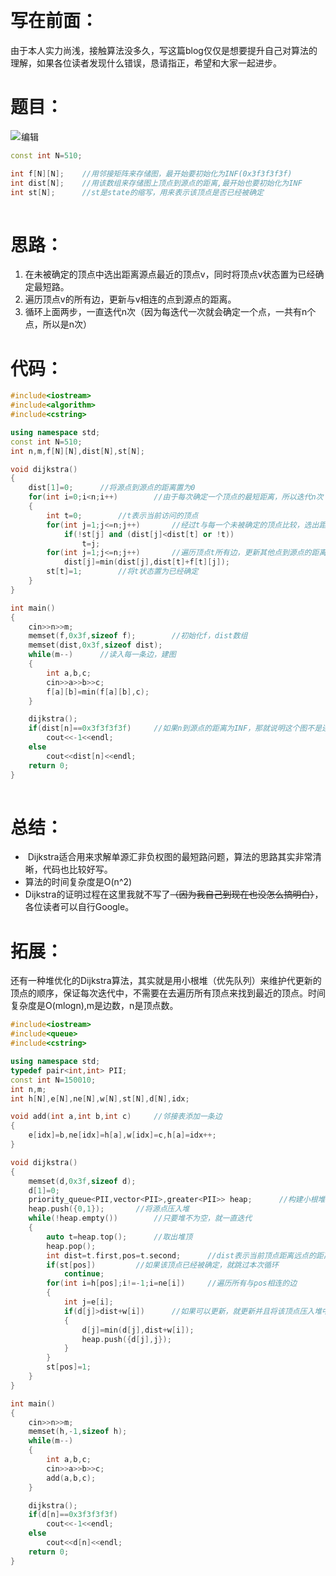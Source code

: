 ​

# 写在前面：

由于本人实力尚浅，接触算法没多久，写这篇blog仅仅是想要提升自己对算法的理解，如果各位读者发现什么错误，恳请指正，希望和大家一起进步。

# 题目：

![](https://img-blog.csdnimg.cn/direct/5eddcd61731c4018adf8d4f67af943c0.png)![](data:image/gif;base64,R0lGODlhAQABAPABAP///wAAACH5BAEKAAAALAAAAAABAAEAAAICRAEAOw== "点击并拖拽以移动")​编辑

```cpp
const int N=510;    

int f[N][N];    //用邻接矩阵来存储图，最开始要初始化为INF(0x3f3f3f3f)
int dist[N];    //用该数组来存储图上顶点到源点的距离,最开始也要初始化为INF
int st[N];      //st是state的缩写，用来表示该顶点是否已经被确定
```

![](data:image/gif;base64,R0lGODlhAQABAPABAP///wAAACH5BAEKAAAALAAAAAABAAEAAAICRAEAOw== "点击并拖拽以移动")

# 思路：

1. 在未被确定的顶点中选出距离源点最近的顶点v，同时将顶点v状态置为已经确定最短路。
2. 遍历顶点v的所有边，更新与v相连的点到源点的距离。
3. 循环上面两步，一直迭代n次（因为每迭代一次就会确定一个点，一共有n个点，所以是n次）

# 代码：

```cpp
#include<iostream>
#include<algorithm>
#include<cstring>

using namespace std;
const int N=510;
int n,m,f[N][N],dist[N],st[N];

void dijkstra()
{
    dist[1]=0;      //将源点到源点的距离置为0
    for(int i=0;i<n;i++)        //由于每次确定一个顶点的最短距离，所以迭代n次
    {
        int t=0;        //t表示当前访问的顶点
        for(int j=1;j<=n;j++)       //经过t与每一个未被确定的顶点比较，选出距离源点最近的顶点
            if(!st[j] and (dist[j]<dist[t] or !t))
                t=j;
        for(int j=1;j<=n;j++)       //遍历顶点t所有边，更新其他点到源点的距离
            dist[j]=min(dist[j],dist[t]+f[t][j]);
        st[t]=1;        //将t状态置为已经确定
    }
}

int main()
{
    cin>>n>>m;
    memset(f,0x3f,sizeof f);        //初始化f，dist数组
    memset(dist,0x3f,sizeof dist);
    while(m--)      //读入每一条边，建图
    {
        int a,b,c;
        cin>>a>>b>>c;
        f[a][b]=min(f[a][b],c);
    }

    dijkstra();
    if(dist[n]==0x3f3f3f3f)     //如果n到源点的距离为INF，那就说明这个图不是连通图
        cout<<-1<<endl;
    else
        cout<<dist[n]<<endl;
    return 0;
}
```

![](data:image/gif;base64,R0lGODlhAQABAPABAP///wAAACH5BAEKAAAALAAAAAABAAEAAAICRAEAOw== "点击并拖拽以移动")

# 总结：

-  Dijkstra适合用来求解单源汇非负权图的最短路问题，算法的思路其实非常清晰，代码也比较好写。
- 算法的时间复杂度是O(n^2)
- Dijkstra的证明过程在这里我就不写了~~（因为我自己到现在也没怎么搞明白）~~，各位读者可以自行Google。 

# 拓展：

还有一种堆优化的Dijkstra算法，其实就是用小根堆（优先队列）来维护代更新的顶点的顺序，保证每次迭代中，不需要在去遍历所有顶点来找到最近的顶点。时间复杂度是O(mlogn),m是边数，n是顶点数。

```cpp
#include<iostream>
#include<queue>
#include<cstring>

using namespace std;
typedef pair<int,int> PII;
const int N=150010;
int n,m;
int h[N],e[N],ne[N],w[N],st[N],d[N],idx;

void add(int a,int b,int c)     //邻接表添加一条边
{
    e[idx]=b,ne[idx]=h[a],w[idx]=c,h[a]=idx++;
}

void dijkstra()
{
    memset(d,0x3f,sizeof d);
    d[1]=0;
    priority_queue<PII,vector<PII>,greater<PII>> heap;      //构建小根堆
    heap.push({0,1});       //将源点压入堆
    while(!heap.empty())        //只要堆不为空，就一直迭代
    {
        auto t=heap.top();      //取出堆顶
        heap.pop();
        int dist=t.first,pos=t.second;      //dist表示当前顶点距离远点的距离，pos表示当前顶点的编号
        if(st[pos])         //如果该顶点已经被确定，就跳过本次循环
            continue;
        for(int i=h[pos];i!=-1;i=ne[i])     //遍历所有与pos相连的边
        {
            int j=e[i];
            if(d[j]>dist+w[i])      //如果可以更新，就更新并且将该顶点压入堆中
            {
                d[j]=min(d[j],dist+w[i]);
                heap.push({d[j],j});
            }
        }
        st[pos]=1;
    }
}

int main()
{
    cin>>n>>m;
    memset(h,-1,sizeof h);
    while(m--)
    {
        int a,b,c;
        cin>>a>>b>>c;
        add(a,b,c);
    }

    dijkstra();
    if(d[n]==0x3f3f3f3f)
        cout<<-1<<endl;
    else
        cout<<d[n]<<endl;
    return 0;
}
```

![](data:image/gif;base64,R0lGODlhAQABAPABAP///wAAACH5BAEKAAAALAAAAAABAAEAAAICRAEAOw== "点击并拖拽以移动")

​
